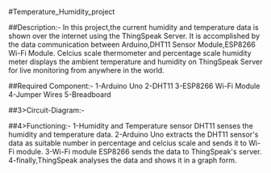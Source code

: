 #Temperature_Humidity_project

##Description:-
In this project,the current humidity and temperature data is shown over the internet using the ThingSpeak Server.
It is accomplished by the data communication between Arduino,DHT11 Sensor Module,ESP8266 Wi-Fi Module.
Celcius scale thermometer and percentage scale humidity meter displays the ambient temperature and humidity
on ThingSpeak Server for live monitoring from anywhere in the world.

##Required Component:-
1-Arduino Uno
2-DHT11
3-ESP8266 Wi-Fi Module
4-Jumper Wires
5-Breadboard

##3>Circuit-Diagram:-







##4>Functioning:-
1-Humidity and Temperature sensor DHT11 senses the humidity and temperature data.
2-Arduino Uno extracts the DHT11 sensor's data as suitable number in percentage and celcius scale
and sends it to Wi-Fi module.
3-Wi-Fi module ESP8266 sends the data to ThingSpeak's server.
4-finally,ThingSpeak analyses the data and shows it in a graph form.






